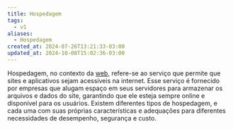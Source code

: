 ```yaml
---
title: Hospedagem
tags:
  - v1
aliases:
  - Hospedagem
created_at: 2024-07-26T13:21:33-03:00
updated_at: 2024-10-08T15:02:36-03:00
---
```

Hospedagem, no contexto da [web](../../../../atomos/2024/07/13/web.md), refere-se ao serviço que permite que sites e aplicativos sejam acessíveis na internet. Esse serviço é fornecido por empresas que alugam espaço em seus servidores para armazenar os arquivos e dados do site, garantindo que ele esteja sempre online e disponível para os usuários. Existem diferentes tipos de hospedagem, e cada uma com suas próprias características e adequações para diferentes necessidades de desempenho, segurança e custo.